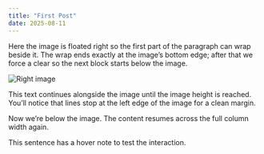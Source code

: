 ```yaml
---
title: "First Post"
date: 2025-08-11
---
```

<p>Here the image is floated right so the first part of the paragraph can wrap beside it. The wrap ends exactly at the image’s bottom edge; after that we force a clear so the next block starts below the image.</p>
<img class="float-right" src="{ '/assets/images/sample-1.jpg' | relative_url }" alt="Right image">
<p>This text continues alongside the image until the image height is reached. You’ll notice that lines stop at the left edge of the image for a clean margin.</p>
<div class="clear-after"></div>
<p>Now we’re below the image. The content resumes across the full column width again.</p>
<p>This sentence has a <span class="note-link" data-note="Hover me — small window follows the cursor.">hover note</span> to test the interaction.</p>
